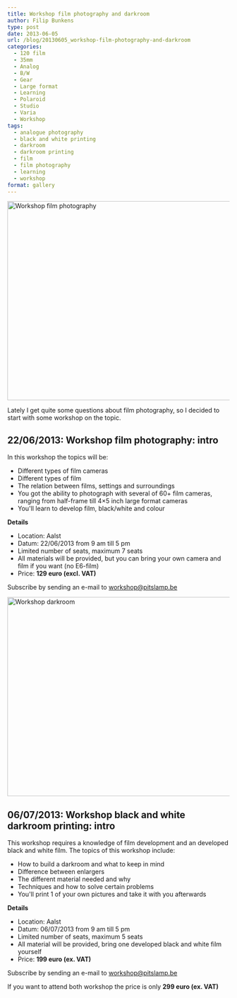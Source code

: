 ```yaml
---
title: Workshop film photography and darkroom
author: Filip Bunkens
type: post
date: 2013-06-05
url: /blog/20130605_workshop-film-photography-and-darkroom
categories:
  - 120 film
  - 35mm
  - Analog
  - B/W
  - Gear
  - Large format
  - Learning
  - Polaroid
  - Studio
  - Varia
  - Workshop
tags:
  - analogue photography
  - black and white printing
  - darkroom
  - darkroom printing
  - film
  - film photography
  - learning
  - workshop
format: gallery
---
```

[<img src="/wp-content/uploads/2013/06/film_intro-EN-600x450.png" alt="Workshop film photography" width="600" height="450" class="alignnone size-large wp-image-807" />][1]

Lately I get quite some questions about film photography, so I decided to start with some workshop on the topic.

## 22/06/2013: Workshop film photography: intro

In this workshop the topics will be:

  * Different types of film cameras
  * Different types of film
  * The relation between films, settings and surroundings
  * You got the ability to photograph with several of 60+ film cameras, ranging from half-frame till 4&#215;5 inch large format cameras
  * You'll learn to develop film, black/white and colour

**Details**

  * Location: Aalst
  * Datum: 22/06/2013 from 9 am till 5 pm
  * Limited number of seats, maximum 7 seats
  * All materials will be provided, but you can bring your own camera and film if you want (no E6-film)
  * Price: **129 euro (excl. VAT)**

Subscribe by sending an e-mail to workshop@pitslamp.be

[<img src="/wp-content/uploads/2013/06/doka_intro-EN-600x450.png" alt="Workshop darkroom" width="600" height="450" class="alignnone size-large wp-image-806" />][2]

## 06/07/2013: Workshop black and white darkroom printing: intro

This workshop requires a knowledge of film development and an developed black and white film. The topics of this workshop include:

  * How to build a darkroom and what to keep in mind
  * Difference between enlargers
  * The different material needed and why
  * Techniques and how to solve certain problems
  * You'll print 1 of your own pictures and take it with you afterwards

**Details**

  * Location: Aalst
  * Datum: 06/07/2013 from 9 am till 5 pm
  * Limited number of seats, maximum 5 seats
  * All material will be provided, bring one developed black and white film yourself
  * Price: **199 euro (ex. VAT)**

Subscribe by sending an e-mail to workshop@pitslamp.be

If you want to attend both workshop the price is only **299 euro (ex. VAT)**

 [1]: /wp-content/uploads/2013/06/film_intro-EN.png
 [2]: /wp-content/uploads/2013/06/doka_intro-EN.png